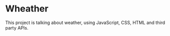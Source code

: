 # Wheather

This project is talking about weather, using JavaScript, CSS, HTML and third party APIs.
